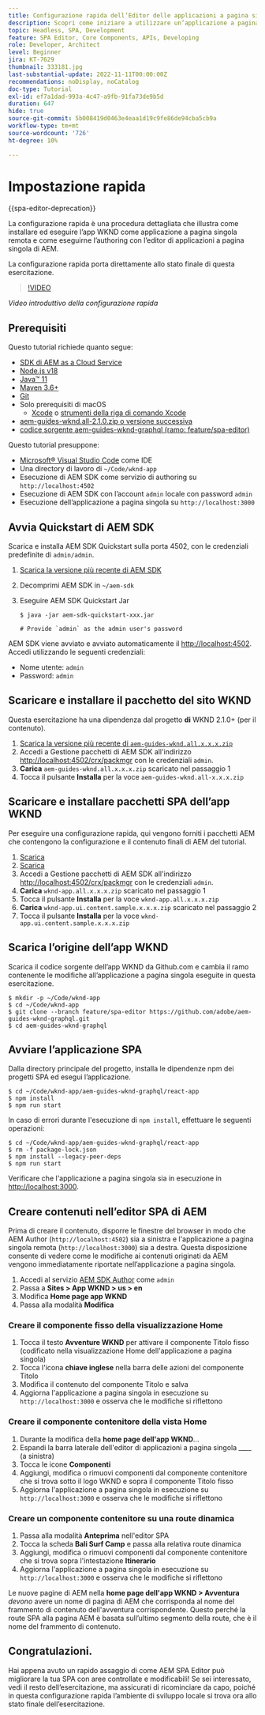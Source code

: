 ```yaml
---
title: Configurazione rapida dell’Editor delle applicazioni a pagina singola e dell’applicazione a pagina singola remota
description: Scopri come iniziare a utilizzare un’applicazione a pagina singola remota e l’editor di applicazioni a pagina singola di AEM in 15 minuti.
topic: Headless, SPA, Development
feature: SPA Editor, Core Components, APIs, Developing
role: Developer, Architect
level: Beginner
jira: KT-7629
thumbnail: 333181.jpg
last-substantial-update: 2022-11-11T00:00:00Z
recommendations: noDisplay, noCatalog
doc-type: Tutorial
exl-id: ef7a1dad-993a-4c47-a9fb-91fa73de9b5d
duration: 647
hide: true
source-git-commit: 5b008419d0463e4eaa1d19c9fe86de94cba5cb9a
workflow-type: tm+mt
source-wordcount: '726'
ht-degree: 10%

---
```


# Impostazione rapida

{{spa-editor-deprecation}}

La configurazione rapida è una procedura dettagliata che illustra come installare ed eseguire l’app WKND come applicazione a pagina singola remota e come eseguirne l’authoring con l’editor di applicazioni a pagina singola di AEM.

La configurazione rapida porta direttamente allo stato finale di questa esercitazione.

>[!VIDEO](https://video.tv.adobe.com/v/333181?quality=12&learn=on)

_Video introduttivo della configurazione rapida_

## Prerequisiti

Questo tutorial richiede quanto segue:

+ [SDK di AEM as a Cloud Service](https://experienceleague.adobe.com/it/docs/experience-manager-learn/cloud-service/local-development-environment-set-up/aem-runtime)
+ [Node.js v18](https://nodejs.org/it/)
+ [Java™ 11](https://downloads.experiencecloud.adobe.com/content/software-distribution/en/general.html)
+ [Maven 3.6+](https://maven.apache.org/)
+ [Git](https://git-scm.com/downloads)
+ Solo prerequisiti di macOS
   + [Xcode](https://developer.apple.com/xcode/) o [strumenti della riga di comando Xcode](https://developer.apple.com/xcode/resources/)
+ [aem-guides-wknd.all-2.1.0.zip o versione successiva](https://github.com/adobe/aem-guides-wknd/releases)
+ [codice sorgente aem-guides-wknd-graphql (ramo: feature/spa-editor)](https://github.com/adobe/aem-guides-wknd-graphql/tree/feature/spa-editor)


Questo tutorial presuppone:

+ [Microsoft® Visual Studio Code](https://visualstudio.microsoft.com/it) come IDE
+ Una directory di lavoro di `~/Code/wknd-app`
+ Esecuzione di AEM SDK come servizio di authoring su `http://localhost:4502`
+ Esecuzione di AEM SDK con l’account `admin` locale con password `admin`
+ Esecuzione dell’applicazione a pagina singola su `http://localhost:3000`

## Avvia Quickstart di AEM SDK

Scarica e installa AEM SDK Quickstart sulla porta 4502, con le credenziali predefinite di `admin/admin`.

1. [Scarica la versione più recente di AEM SDK](https://experience.adobe.com/#/downloads/content/software-distribution/en/aemcloud.html?fulltext=AEM*+SDK*&orderby=%40jcr%3Acontent%2Fjcr%3AlastModified&orderby.sort=desc&layout=list&p.offset=0&p.limit=1)
1. Decomprimi AEM SDK in `~/aem-sdk`
1. Eseguire AEM SDK Quickstart Jar

   ```
   $ java -jar aem-sdk-quickstart-xxx.jar
   
   # Provide `admin` as the admin user's password
   ```

AEM SDK viene avviato e avviato automaticamente il [http://localhost:4502](Http://localhost:4502). Accedi utilizzando le seguenti credenziali:

+ Nome utente: `admin`
+ Password: `admin`

## Scaricare e installare il pacchetto del sito WKND

Questa esercitazione ha una dipendenza dal progetto __di__ WKND 2.1.0+ (per il contenuto).

1. [Scarica la versione più recente di `aem-guides-wknd.all.x.x.x.zip`](https://github.com/adobe/aem-guides-wknd/releases)
1. Accedi a Gestione pacchetti di AEM SDK all&#39;indirizzo [http://localhost:4502/crx/packmgr](http://localhost:4502/crx/packmgr) con le credenziali `admin`.
1. __Carica__ `aem-guides-wknd.all.x.x.x.zip` scaricato nel passaggio 1
1. Tocca il pulsante __Installa__ per la voce `aem-guides-wknd.all-x.x.x.zip`

## Scaricare e installare pacchetti SPA dell’app WKND

Per eseguire una configurazione rapida, qui vengono forniti i pacchetti AEM che contengono la configurazione e il contenuto finali di AEM del tutorial.

1. [Scarica ](./assets/quick-setup/wknd-app.all-1.0.0-SNAPSHOT.zip)
1. [Scarica ](./assets/quick-setup/wknd-app.ui.content.sample-1.0.1.zip)
1. Accedi a Gestione pacchetti di AEM SDK all&#39;indirizzo [http://localhost:4502/crx/packmgr](http://localhost:4502/crx/packmgr) con le credenziali `admin`.
1. __Carica__ `wknd-app.all.x.x.x.zip` scaricato nel passaggio 1
1. Tocca il pulsante __Installa__ per la voce `wknd-app.all.x.x.x.zip`
1. __Carica__ `wknd-app.ui.content.sample.x.x.x.zip` scaricato nel passaggio 2
1. Tocca il pulsante __Installa__ per la voce `wknd-app.ui.content.sample.x.x.x.zip`

## Scarica l’origine dell’app WKND

Scarica il codice sorgente dell’app WKND da Github.com e cambia il ramo contenente le modifiche all’applicazione a pagina singola eseguite in questa esercitazione.

```
$ mkdir -p ~/Code/wknd-app
$ cd ~/Code/wknd-app
$ git clone --branch feature/spa-editor https://github.com/adobe/aem-guides-wknd-graphql.git
$ cd aem-guides-wknd-graphql
```

## Avviare l’applicazione SPA

Dalla directory principale del progetto, installa le dipendenze npm dei progetti SPA ed esegui l’applicazione.

```
$ cd ~/Code/wknd-app/aem-guides-wknd-graphql/react-app
$ npm install
$ npm run start
```

In caso di errori durante l&#39;esecuzione di `npm install`, effettuare le seguenti operazioni:

```
$ cd ~/Code/wknd-app/aem-guides-wknd-graphql/react-app
$ rm -f package-lock.json
$ npm install --legacy-peer-deps
$ npm run start
```

Verificare che l&#39;applicazione a pagina singola sia in esecuzione in [http://localhost:3000](http://localhost:3000).

## Creare contenuti nell’editor SPA di AEM

Prima di creare il contenuto, disporre le finestre del browser in modo che AEM Author (`http://localhost:4502`) sia a sinistra e l&#39;applicazione a pagina singola remota (`http://localhost:3000`) sia a destra. Questa disposizione consente di vedere come le modifiche ai contenuti originati da AEM vengono immediatamente riportate nell’applicazione a pagina singola.

1. Accedi al servizio [AEM SDK Author](Http://localhost:4502) come `admin`
1. Passa a __Sites > App WKND > us > en__
1. Modifica __Home page app WKND__
1. Passa alla modalità __Modifica__

### Creare il componente fisso della visualizzazione Home

1. Tocca il testo __Avventure WKND__ per attivare il componente Titolo fisso (codificato nella visualizzazione Home dell&#39;applicazione a pagina singola)
1. Tocca l&#39;icona __chiave inglese__ nella barra delle azioni del componente Titolo
1. Modifica il contenuto del componente Titolo e salva
1. Aggiorna l&#39;applicazione a pagina singola in esecuzione su `http://localhost:3000` e osserva che le modifiche si riflettono

### Creare il componente contenitore della vista Home

1. Durante la modifica della __home page dell&#39;app WKND__...
1. Espandi la barra laterale dell&#39;editor di applicazioni a pagina singola ____ (a sinistra)
1. Tocca le icone __Componenti__
1. Aggiungi, modifica o rimuovi componenti dal componente contenitore che si trova sotto il logo WKND e sopra il componente Titolo fisso
1. Aggiorna l&#39;applicazione a pagina singola in esecuzione su `http://localhost:3000` e osserva che le modifiche si riflettono

### Creare un componente contenitore su una route dinamica

1. Passa alla modalità __Anteprima__ nell&#39;editor SPA
1. Tocca la scheda __Bali Surf Camp__ e passa alla relativa route dinamica
1. Aggiungi, modifica o rimuovi componenti dal componente contenitore che si trova sopra l&#39;intestazione __Itinerario__
1. Aggiorna l&#39;applicazione a pagina singola in esecuzione su `http://localhost:3000` e osserva che le modifiche si riflettono

Le nuove pagine di AEM nella __home page dell&#39;app WKND > Avventura__ _devono_ avere un nome di pagina di AEM che corrisponda al nome del frammento di contenuto dell&#39;avventura corrispondente. Questo perché la route SPA alla pagina AEM è basata sull’ultimo segmento della route, che è il nome del frammento di contenuto.

## Congratulazioni.

Hai appena avuto un rapido assaggio di come AEM SPA Editor può migliorare la tua SPA con aree controllate e modificabili! Se sei interessato, vedi il resto dell’esercitazione, ma assicurati di ricominciare da capo, poiché in questa configurazione rapida l’ambiente di sviluppo locale si trova ora allo stato finale dell’esercitazione.
